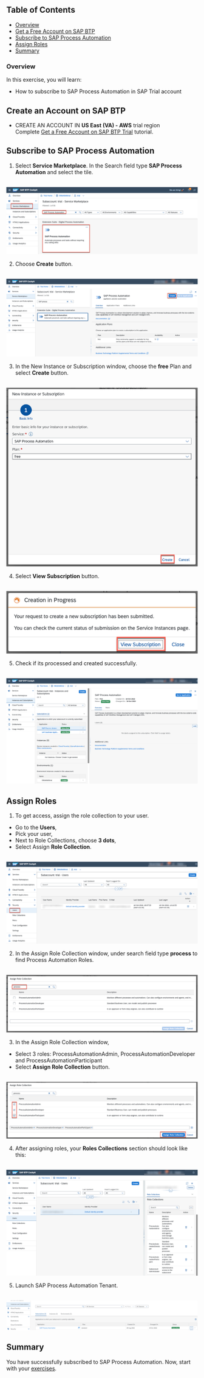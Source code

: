 ## Table of Contents
 - [Overview](#overview)
 - [Get a Free Account on SAP BTP](#AccountBTP)
 - [Subscribe to SAP Process Automation](#SPA)
 - [Assign Roles](#Roles)
 - [Summary](#summary)

### Overview <a name="overview"></a>

In this exercise, you will learn:
- How to subscribe to  SAP Process Automation in SAP Trial account

## Create an Account on SAP BTP <a name="AccountBTP"></a>

- CREATE AN ACCOUNT IN **US East (VA) - AWS** trial region
<br>Complete [Get a Free Account on SAP BTP Trial](https://developers.sap.com/tutorials/hcp-create-trial-account.html) tutorial.


## Subscribe to SAP Process Automation  <a name="SPA"></a>

1.	Select **Service Marketplace**. In the Search field type **SAP Process Automation** and select the tile.

<br>![01](./images/001.png)

2. Choose **Create** button.

<br>![02](./images/002.png)

3. In the New Instance or Subscription window, choose the **free** Plan and select **Create** button.

<br>![03](./images/003.png)

4. Select **View Subscription** button.

<br>![04](./images/004.png)

5. Check if its processed and created successfully.

<br>![05](./images/005.png)

## Assign Roles  <a name="Roles"></a>

1. To get access, assign the role collection to your user.
- Go to the **Users**,
- Pick your user,
- Next to Role Collections, choose **3 dots**,
- Select Assign **Role Collection**.

<br>![06](./images/006.png)

2. In the Assign Role Collection window, under search field type **process** to find Process Automation Roles.

<br>![07](./images/007.png)

3. In the Assign Role Collection window,
- Select 3 roles: ProcessAutomationAdmin, ProcessAutomationDeveloper and ProcessAutomationParticipant
- Select **Assign Role Collection** button.

<br>![08](./images/008.png)

4. After assigning roles, your **Roles Collections** section should look like this:

<br>![09](./images/009.png)

5. Launch SAP Process Automation Tenant.

<br>![10](./images/10.PNG)
## Summary  <a name="summary"></a>

You have successfully subscribed to SAP Process Automation. Now, start with your [exercises](https://github.com/SAP-samples/teched2022-AI180/blob/main/README.md).
